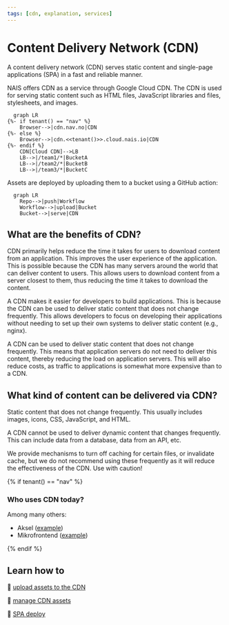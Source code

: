 ```yaml
---
tags: [cdn, explanation, services]
---
```


# Content Delivery Network (CDN)

A content delivery network (CDN) serves static content and single-page applications (SPA) in a fast and reliable manner.

NAIS offers CDN as a service through Google Cloud CDN. The CDN is used for serving static content such as HTML files, JavaScript libraries and files, stylesheets, and images.

```mermaid
  graph LR
{%- if tenant() == "nav" %}
    Browser-->|cdn.nav.no|CDN
{%- else %}
    Browser-->|cdn.<<tenant()>>.cloud.nais.io|CDN
{%- endif %}
    CDN[Cloud CDN]-->LB
    LB-->|/team1/*|BucketA
    LB-->|/team2/*|BucketB
    LB-->|/team3/*|BucketC
```

Assets are deployed by uploading them to a bucket using a GitHub action:

```mermaid
  graph LR
    Repo-->|push|Workflow
    Workflow-->|upload|Bucket
    Bucket-->|serve|CDN
```

## What are the benefits of CDN?

CDN primarily helps reduce the time it takes for users to download content from an application.
This improves the user experience of the application.
This is possible because the CDN has many servers around the world that can deliver content to users.
This allows users to download content from a server closest to them, thus reducing the time it takes to download the content.

A CDN makes it easier for developers to build applications.
This is because the CDN can be used to deliver static content that does not change frequently.
This allows developers to focus on developing their applications without needing to set up their own systems to deliver static content (e.g., nginx).

A CDN can be used to deliver static content that does not change frequently.
This means that application servers do not need to deliver this content, thereby reducing the load on application servers.
This will also reduce costs, as traffic to applications is somewhat more expensive than to a CDN.

## What kind of content can be delivered via CDN?

Static content that does not change frequently. This usually includes images, icons, CSS, JavaScript, and HTML.

A CDN cannot be used to deliver dynamic content that changes frequently. This can include data from a database, data from an API, etc.

We provide mechanisms to turn off caching for certain files, or invalidate cache, but we do not recommend using these frequently as it will reduce the effectiveness of the CDN.
Use with caution!

{% if tenant() == "nav" %}

### Who uses CDN today?

Among many others:

- Aksel ([example](https://github.com/navikt/aksel/blob/main/.github/workflows/push-to-cdn.yaml))
- Mikrofrontend ([example](https://github.com/navikt/tms-deploy/blob/main/.github/workflows/mikrofrontend-deploy-v2.yaml))

{% endif %}

## Learn how to

:dart: [upload assets to the CDN](how-to/upload-assets.md)

:dart: [manage CDN assets](how-to/manage-assets.md)

:dart: [SPA deploy](how-to/spa-deploy.md)
